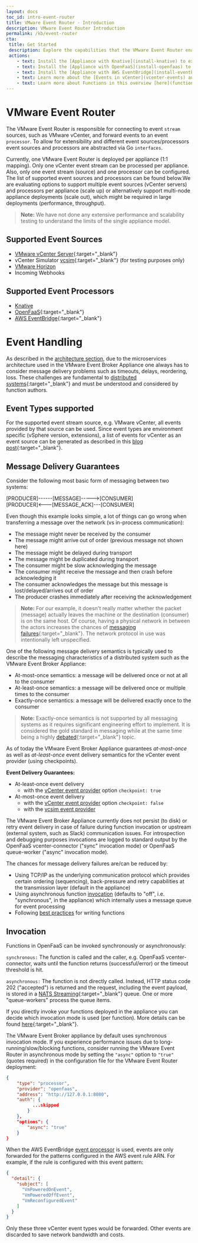 ```yaml
---
layout: docs
toc_id: intro-event-router
title: VMware Event Router - Introduction
description: VMware Event Router Introduction
permalink: /kb/event-router
cta:
 title: Get Started
 description: Explore the capabilities that the VMware Event Router enables
 actions:
    - text: Install the [Appliance with Knative](install-knative) to extend your SDDC with our [community-sourced functions](/examples)
    - text: Install the [Appliance with OpenFaaS](install-openfaas) to extend your SDDC with our [community-sourced functions](/examples)
    - text: Install the [Appliance with AWS EventBridge](install-eventbridge) to extend your SDDC leveraging native AWS capabilities.
    - text: Learn more about the [Events in vCenter](vcenter-events) and how to find the right event for your usecase
    - text: Learn more about Functions in this overview [here](functions).
---
```


# VMware Event Router

The VMware Event Router is responsible for connecting to event `stream` sources, such as VMware vCenter, and forward events to an event `processor`. To allow for extensibility and different event sources/processors event sources and processors are abstracted via Go `interfaces`.

Currently, one VMware Event Router is deployed per appliance (1:1 mapping). Only one vCenter event stream can be processed per appliance.  Also, only one event stream (source) and one processor can be configured. The list of supported event sources and processors can be found below.We are evaluating options to support multiple event sources (vCenter servers) and processors per appliance (scale up) or alternatively support multi-node appliance deployments (scale out), which might be required in large deployments (performance, throughput).

> **Note:** We have not done any extensive performance and scalability testing to understand the limits of the single appliance model.

## Supported Event Sources

- [VMware vCenter Server](https://www.vmware.com/products/vcenter-server.html){:target="_blank"}
- vCenter Simulator [vcsim](https://github.com/vmware/govmomi/tree/master/vcsim){:target="_blank"} (for testing purposes only)
- [VMware Horizon](https://www.vmware.com/products/horizon.html{:target="_blank"})
- Incoming Webhooks

## Supported Event Processors

- [Knative](https://knative.dev/)
- [OpenFaaS](https://www.openfaas.com/){:target="_blank"}
- [AWS EventBridge](https://aws.amazon.com/eventbridge/?nc1=h_ls){:target="_blank"}

# Event Handling

As described in the [architecture section](intro-architecture.md), due to the microservices architecture used in the VMware Event Broker Appliance one always has to consider message delivery problems such as timeouts, delays, reordering, loss. These challenges are fundamental to [distributed systems](https://github.com/papers-we-love/papers-we-love/blob/master/distributed_systems/a-note-on-distributed-computing.pdf){:target="_blank"} and must be understood and considered by function authors.

## Event Types supported

For the supported event stream source, e.g. VMware vCenter, all events provided by that source can be used. Since event types are environment specific (vSphere version, extensions), a list of events for vCenter as an event source can be generated as described in this [blog post](https://www.williamlam.com/2019/12/listing-all-events-for-vcenter-server.html){:target="_blank"}.

## Message Delivery Guarantees

Consider the following most basic form of messaging between two systems:

[PRODUCER]------[MESSAGE]----->[CONSUMER]  
[PRODUCER]<---[MESSAGE_ACK]---[CONSUMER]

Even though this example looks simple, a lot of things can go wrong when transferring a message over the network (vs in-process communication):

- The message might never be received by the consumer
- The message might arrive out of order (previous message not shown here)
- The message might be delayed during transport
- The message might be duplicated during transport
- The consumer might be slow acknowledging the message
- The consumer might receive the message and then crash before acknowledging it
- The consumer acknowledges the message but this message is lost/delayed/arrives out of order
- The producer crashes immediately after receiving the acknowledgement 

> **Note:** For our example, it doesn't really matter whether the packet (message) actually leaves the machine or the destination (consumer) is on the same host. Of course, having a physical network in between the actors increases the chances of [messaging failures](https://queue.acm.org/detail.cfm?id=2655736){:target="_blank"}. The network protocol in use was intentionally left unspecified. 

One of the following message delivery semantics is typically used to describe the messaging characteristics of a  distributed system such as the VMware Event Broker Appliance:

- At-most-once semantics: a message will be delivered once or not at all to the consumer
- At-least-once semantics: a message will be delivered once or multiple times to the consumer
- Exactly-once semantics: a message will be delivered exactly once to the consumer

> **Note:** Exactly-once semantics is not supported by all messaging systems as it requires significant engineering effort to implement. It is considered the gold standard in messaging while at the same time being a highly [debated](https://medium.com/@jaykreps/exactly-once-support-in-apache-kafka-55e1fdd0a35f){:target="_blank"} topic.

As of today the VMware Event Broker Appliance guarantees *at-most-once* as well as *at-least-once* event delivery semantics for the vCenter event provider (using checkpoints).

**Event Delivery Guarantees:**

- At-least-once event delivery
  - with the [vCenter event provider](https://vmweventbroker.io/kb/contribute-eventrouter) option `checkpoint: true`
- At-most-once event delivery
  - with the [vCenter event provider](https://vmweventbroker.io/kb/contribute-eventrouter) option `checkpoint: false`
  - with the [vcsim event provider](https://vmweventbroker.io/kb/contribute-eventrouter)

The VMware Event Broker Appliance currently does not persist (to disk) or retry event delivery in case of failure during function invocation or upstream (external system, such as Slack) communication issues. For introspection and debugging purposes invocations are logged to standard output by the OpenFaaS vcenter-connector ("sync" invocation mode) or OpenFaaS queue-worker ("async" invocation mode).

The chances for message delivery failures are/can be reduced by:

- Using TCP/IP as the underlying communication protocol which provides certain ordering (sequencing), back-pressure and retry capabilities at the transmission layer (default in the appliance)
- Using asynchronous function [invocation](#invocation) (defaults to "off", i.e. "synchronous", in the appliance) which internally uses a message queue for event processing
- Following [best practices](contribute-functions.md) for writing functions

## Invocation

Functions in OpenFaaS can be invoked synchronously or asynchronously:

`synchronous:` The function is called and the caller, e.g. OpenFaaS vcenter-connector, waits until the function returns (successful/error) or the timeout threshold is hit.

`asynchronous:` The function is not directly called. Instead, HTTP status code 202 ("accepted") is returned and the request, including the event payload, is stored in a [NATS Streaming](https://docs.nats.io/nats-streaming-concepts/intro){:target="_blank"} queue. One or more "queue-workers" process the queue items.

If you directly invoke your functions deployed in the appliance you can decide which invocation mode is used (per function). More details can be found [here](https://github.com/openfaas/workshop/blob/master/lab7.md){:target="_blank"}.

The VMware Event Broker appliance by default uses synchronous invocation mode. If you experience performance issues due to long-running/slow/blocking functions, consider running the VMware Event Router in asynchronous mode by setting the `"async"` option to `"true"` (quotes required) in the configuration file for the VMware Event Router deployment:

```json
{
    "type": "processor",
    "provider": "openfaas",
    "address": "http://127.0.0.1:8080",
    "auth": {
          ...skipped
        }
    },
    "options": {
        "async": "true"
    }
}
```

When the AWS EventBridge [event processor](#components) is used, events are only forwarded for the patterns configured in the AWS event rule ARN. For example, if the rule is configured with this event pattern:

```json
{
  "detail": {
    "subject": [
      "VmPoweredOnEvent",
      "VmPoweredOffEvent",
      "VmReconfiguredEvent"
    ]
  }
}
```

Only these three vCenter event types would be forwarded. Other events are discarded to save network bandwidth and costs.